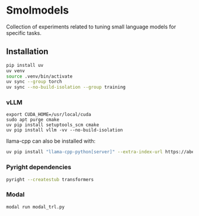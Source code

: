 # Smolmodels

Collection of experiments related to tuning small language models for specific tasks.

## Installation

```bash
pip install uv
uv venv
source .venv/bin/activate
uv sync --group torch
uv sync --no-build-isolation --group training
```

### vLLM

```
export CUDA_HOME=/usr/local/cuda
sudo apt purge cmake
uv pip install setuptools_scm cmake
uv pip install vllm -vv --no-build-isolation
```


llama-cpp can also be installed with:
```bash
uv pip install "llama-cpp-python[server]" --extra-index-url https://abetlen.github.io/llama-cpp-python/whl/metal
```

### Pyright dependencies

```bash
pyright --createstub transformers
```

### Modal

```bash
modal run modal_trl.py
```